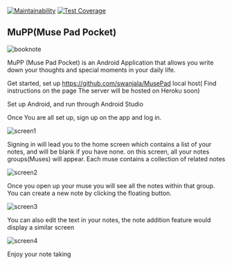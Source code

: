[![Maintainability](https://api.codeclimate.com/v1/badges/a99a88d28ad37a79dbf6/maintainability)](https://codeclimate.com/github/codeclimate/codeclimate/maintainability) [![Test Coverage](https://api.codeclimate.com/v1/badges/a99a88d28ad37a79dbf6/test_coverage)](https://codeclimate.com/github/codeclimate/codeclimate/test_coverage)

## MuPP(Muse Pad Pocket)

![booknote](https://user-images.githubusercontent.com/24252450/41944068-c58e0936-79ae-11e8-81d7-816af1cb745f.png)

MuPP (Muse Pad Pocket) is an Android Application that allows you write down your thoughts and special moments in your daily life.

Get started, set up https://github.com/swanjala/MusePad local host( Find instructions on the page The server will be hosted on Heroku soon)

 Set up Android, and run through Android Studio
 
 Once You are all set up, sign up on the app and log in. 
 
![screen1](https://user-images.githubusercontent.com/24252450/42138921-e1caeb36-7d8d-11e8-8016-69e965653f1c.png])

Signing in will lead you to the home screen which contains a list of your notes, and will be blank if you have none.
on this screen, all your notes groups(Muses) will appear. Each muse contains a collection of related notes

![screen2](https://user-images.githubusercontent.com/24252450/42138922-e2035944-7d8d-11e8-98ce-d7747cb14051.png)

Once you open up your muse you will see all the notes within that group. You can create a new note by clicking 
the floating button.

![screen3](https://user-images.githubusercontent.com/24252450/42138923-e2349fc2-7d8d-11e8-8d41-c32c4b3fc8ac.png)

You can also edit the text in your notes, the note addition feature would display a similar screen

![screen4](https://user-images.githubusercontent.com/24252450/42138924-e268c504-7d8d-11e8-87ce-94cd158b12c7.png)

Enjoy your note taking